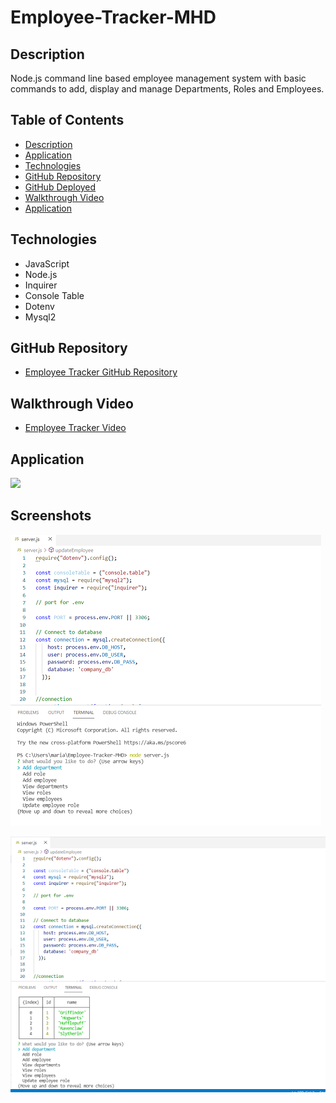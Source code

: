 # Employee-Tracker-MHD


## Description 

Node.js command line based employee management system with basic commands to add, display and manage Departments, Roles and Employees.



## Table of Contents
* [Description](#description)
* [Application](#application)
* [Technologies](#technologies)
* [GitHub Repository](#Github)
* [GitHub Deployed](#GithubDeployed)
* [Walkthrough Video](#Walkthrough)
* [Application](#gif)



## Technologies 

* JavaScript
* Node.js
* Inquirer
* Console Table
* Dotenv
* Mysql2


## GitHub Repository

* [Employee Tracker GitHub Repository ](https://github.com/mhdavie/Employee-Tracker-MHD)


## Walkthrough Video

* [Employee Tracker Video](https://watch.screencastify.com/v/eOCOww3NtXBGfZ6ZRR7t)

## Application 

![](assets/emp.gif)

## Screenshots

![](assets/seconf.png)

![](assets/screenshot.png)
